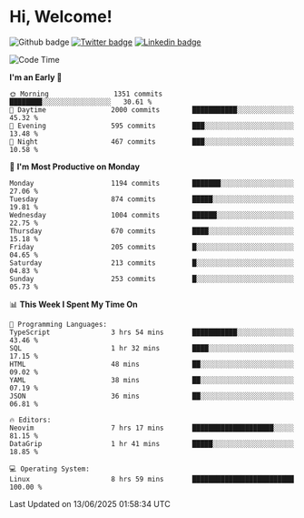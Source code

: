   # Hi, Welcome!
  ![Github badge](https://img.shields.io/github/followers/kraken-afk.svg?style=social&label=Follow&maxAge=2592000)
  [![Twitter badge](https://img.shields.io/badge/-Twitter-00acee?style=flat-square&logo=Twitter&logoColor=white)](https://twitter.com/trshppl)
  [![Linkedin badge](https://img.shields.io/badge/LinkedIn-0077B5?style=flat-square&logo=linkedin&logoColor=white)](https://www.linkedin.com/in/noveanrer)
<!--START_SECTION:waka-->
![Code Time](http://img.shields.io/badge/Code%20Time-1%2C006%20hrs%208%20mins-blue)

**I'm an Early 🐤** 

```text
🌞 Morning                1351 commits        ████████░░░░░░░░░░░░░░░░░   30.61 % 
🌆 Daytime                2000 commits        ███████████░░░░░░░░░░░░░░   45.32 % 
🌃 Evening                595 commits         ███░░░░░░░░░░░░░░░░░░░░░░   13.48 % 
🌙 Night                  467 commits         ███░░░░░░░░░░░░░░░░░░░░░░   10.58 % 
```
📅 **I'm Most Productive on Monday** 

```text
Monday                   1194 commits        ███████░░░░░░░░░░░░░░░░░░   27.06 % 
Tuesday                  874 commits         █████░░░░░░░░░░░░░░░░░░░░   19.81 % 
Wednesday                1004 commits        ██████░░░░░░░░░░░░░░░░░░░   22.75 % 
Thursday                 670 commits         ████░░░░░░░░░░░░░░░░░░░░░   15.18 % 
Friday                   205 commits         █░░░░░░░░░░░░░░░░░░░░░░░░   04.65 % 
Saturday                 213 commits         █░░░░░░░░░░░░░░░░░░░░░░░░   04.83 % 
Sunday                   253 commits         █░░░░░░░░░░░░░░░░░░░░░░░░   05.73 % 
```


📊 **This Week I Spent My Time On** 

```text
💬 Programming Languages: 
TypeScript               3 hrs 54 mins       ███████████░░░░░░░░░░░░░░   43.46 % 
SQL                      1 hr 32 mins        ████░░░░░░░░░░░░░░░░░░░░░   17.15 % 
HTML                     48 mins             ██░░░░░░░░░░░░░░░░░░░░░░░   09.02 % 
YAML                     38 mins             ██░░░░░░░░░░░░░░░░░░░░░░░   07.19 % 
JSON                     36 mins             ██░░░░░░░░░░░░░░░░░░░░░░░   06.81 % 

🔥 Editors: 
Neovim                   7 hrs 17 mins       ████████████████████░░░░░   81.15 % 
DataGrip                 1 hr 41 mins        █████░░░░░░░░░░░░░░░░░░░░   18.85 % 

💻 Operating System: 
Linux                    8 hrs 59 mins       █████████████████████████   100.00 % 
```


 Last Updated on 13/06/2025 01:58:34 UTC
<!--END_SECTION:waka-->